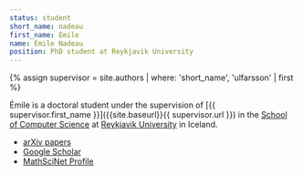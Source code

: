 ```yaml
---
status: student
short_name: nadeau
first_name: Émile
name: Émile Nadeau
position: PhD student at Reykjavik University
---
```

{% assign supervisor = site.authors | where: 'short_name', 'ulfarsson' | first %}

Émile is a doctoral student  under the supervision of
[{{ supervisor.first_name }}]({{site.baseurl}}{{ supervisor.url }})
in the [School of Computer Science](https://en.ru.is/scs/)
at [Reykjavik University](https://en.ru.is) in Iceland.


- [arXiv papers](https://arxiv.org/a/nadeau_e_1.html)
- [Google Scholar](https://scholar.google.com/citations?user=gqcc8z8AAAAJ&hl=en)
- [MathSciNet Profile](https://mathscinet.ams.org/mathscinet/MRAuthorID/1268060)

